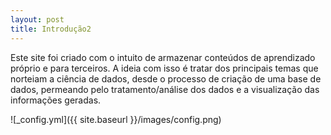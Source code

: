 ```yaml
---
layout: post
title: Introdução2
---
```


Este site foi criado com o intuito de armazenar conteúdos de aprendizado próprio e para terceiros. A ideia com isso é tratar dos principais temas que norteiam a ciência de dados, desde o processo de criação de uma base de dados, permeando pelo tratamento/análise dos dados e a visualização das informações geradas.

![_config.yml]({{ site.baseurl }}/images/config.png)
